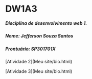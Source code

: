 # DW1A3

##### Disciplina de desenvolvimento web 1.
##### Nome: Jefferson Souza Santos
##### Prontuário: SP301701X

[Atividade 2](Meu site/bio.html)

[Atividade 3](Meu site/bio.html)

